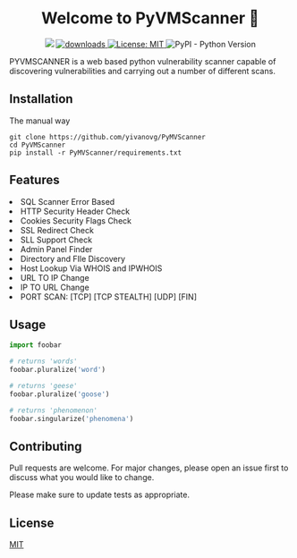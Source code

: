 <h1 align="center">Welcome to PyVMScanner 👋</h1>
<p align="center">
  <img src="https://img.shields.io/npm/v/readme-md-generator.svg?orange=blue" />
  <a href="https://www.npmjs.com/package/readme-md-generator">
    <img alt="downloads" src="https://img.shields.io/npm/dm/readme-md-generator.svg?color=blue" target="_blank" />
  </a>
  <a href="https://github.com/yivanovg/PyMVScanner/blob/master/LICENSE">
    <img alt="License: MIT" src="https://img.shields.io/badge/license-MIT-yellow.svg" target="_blank" />
  </a>
  <img alt="PyPI - Python Version" src="https://img.shields.io/pypi/pyversions/requests">
  </p>
PYVMSCANNER is a web based python vulnerability scanner capable of discovering vulnerabilities and carrying out a number of different scans.

## Installation

The manual way

```
git clone https://github.com/yivanovg/PyMVScanner
cd PyVMScanner
pip install -r PyMVScanner/requirements.txt
```
## Features

  <li>
    SQL Scanner Error Based
  </li>
  <li>
    HTTP Security Header Check
  </li>
  <li>
    Cookies Security Flags Check
  </li>
  <li>
    SSL Redirect Check
  </li><li>
    SLL Support Check
  </li>
  <li>
    Admin Panel Finder
  </li>
  <li>
    Directory and FIle Discovery
  </li>
  <li>
    Host Lookup Via WHOIS and IPWHOIS
  </li>
  <li>
    URL TO IP Change
  </li>
  <li>
    IP TO URL Change
  </li>
  <li>
    PORT SCAN: [TCP] [TCP STEALTH] [UDP] [FIN]
  </li>
  
## Usage

```python
import foobar

# returns 'words'
foobar.pluralize('word')

# returns 'geese'
foobar.pluralize('goose')

# returns 'phenomenon'
foobar.singularize('phenomena')
```

## Contributing
Pull requests are welcome. For major changes, please open an issue first to discuss what you would like to change.

Please make sure to update tests as appropriate.

## License
[MIT](https://choosealicense.com/licenses/mit/)
